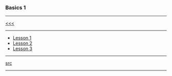 
### Basics 1

---

[<<<](https://github.com/ttltrk/ELSE/blob/master/LAN/GER/DUO_GER.MD)

---

* <a href="https://github.com/ttltrk/ELSE/blob/master/LAN/GER/01/L1/L1.MD">Lesson 1</a>
* <a href="https://github.com/ttltrk/ELSE/blob/master/LAN/GER/01/L2/L2.MD">Lesson 2</a>
* <a href="https://github.com/ttltrk/ELSE/blob/master/LAN/GER/01/L3/L3.MD">Lesson 3</a>

---

[src](https://www.duolingo.com/skill/de/Basics-1)

---
